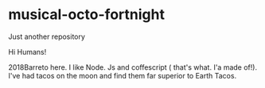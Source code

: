# musical-octo-fortnight
Just another repository


Hi Humans!

2018Barreto here. I like Node. Js and coffescript ( that's what. I'a made of!).
I've had tacos on the moon and find them far superior to Earth Tacos.
